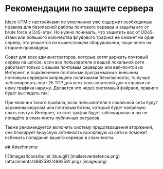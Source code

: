 # Рекомендации по защите сервера

Ideco UTM с настройками по умолчанию уже содержит необходимые правила для безопасной работы почтового сервера и защиты его от brute force и DoS-атак. Но нужно понимать, что защитить вас от DDoS-атаки или большого количества флудового трафика не сможет ни один сервер, это решается на вышестоящем оборудовании, чаще всего на стороне провайдера.

Совет для всех администраторов, которые хотят держать почтовый сервер на шлюзе: если все пользователи в вашей локальной сети работают только с вашим почтовым сервером или веб-почтой из Интернет, и подключение почтовыми программами к внешним почтовым серверам запрещено политиками безопасности, то лучше заблокировать порт 25 TCP для всех пользователей для отправки по нему трафика наружу. Делается это через системный файрвол, правило будет выглядеть так:

При наличии такого правила, если пользователи в локальной сети будут заражены вирусом или почтовым ботом, который будет напрямую слать почту в Интернет, то этот трафик будет заблокирован и вы не попадёте в спам-листы публичных ресурсов.

Также рекомендуется включить систему предотвращения вторжений, она блокирует вирусную активность исходящую из сети и поможет избежать попадания вашего сервера в спам-листы.

 \#\# Attachments:

 !\[\]\(images/icons/bullet\_blue.gif\) \[mailserverdefence.png\]\(attachments/4982592/4982591.png\) \(image/png\)


